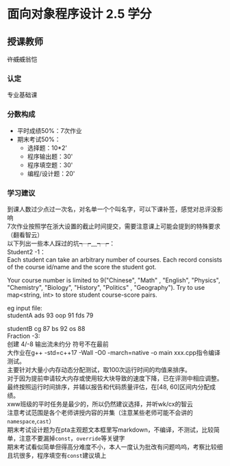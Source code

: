 # 面向对象程序设计  2.5 学分

## 授课教师
~~许威威~~翁恺

### 认定
专业基础课

### 分数构成
- 平时成绩50%：7次作业  
- 期末考试50%： 
  - 选择题：10*2'  
  - 程序输出题：30'  
  - 程序填空题：30'  
  - 编程/设计题：20'  

### 学习建议
到课人数过少点过一次名，对名单一个个叫名字，可以下课补签，感觉对总评没影响  
7次作业按照学在浙大设置的截止时间提交，需要注意课上可能会提到的特殊要求（翻看智云）  
以下列出一些本人踩过的坑┭┮﹏┭┮：  
Student2 -1：  
Each student can take an arbitrary number of courses. Each record consists of the course id/name and the score the student got.  

Your course number is limited to 9("Chinese", "Math" , "English", "Physics", "Chemistry", "Biology", "History", "Politics" , "Geography"). Try to use map<string, int> to store student course-score pairs.   

eg input file:  
studentA ads 93 oop 91 fds 79  

studentB cg 87 bs 92 os 88  
Fraction -3:  
创建 4/-8 输出流未约分 符号不在最前  
大作业在g++ -std=c++17 -Wall -O0 -march=native -o main xxx.cpp指令编译测试。  
主要针对大量小内存动态分配测试，取100次运行时间的均值来排序。  
对于因为提前申请较大内存或使用较大块导致的速度下降，已在评测中相应调整。  
最终按照运行时间排序，并辅以报告和代码质量评估，在[48, 60]区间内分配成绩。  
xww班级的平时任务是最少的，所以仍然建议选择，并听wk/cx的智云  
注意考试范围是各个老师讲授内容的并集（注意某些老师可能不会讲的`namespace`,`cast`）  
期末考试设计题为在pta主观题文本框里写markdown，不编译，不测试，比较简单，注意不要漏掉`const`，`override`等关键字  
期末考试看似简单但得高分难度不小，本人一度认为批改有问题呜呜，考察比较细且坑很多，程序填空有`const`建议填上  